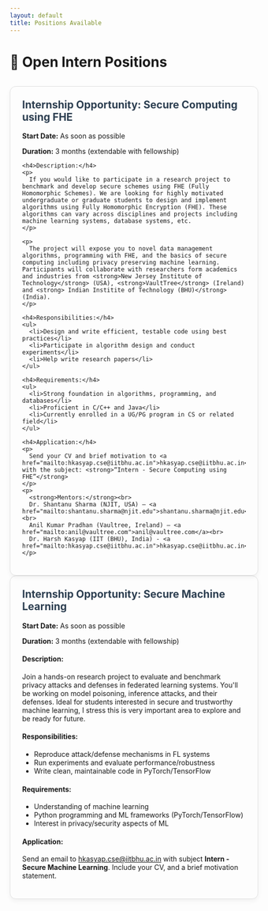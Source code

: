 ```yaml
---
layout: default
title: Positions Available
---
```


# 💼 Open Intern Positions

<div class="job-grid">

  <div class="job-card">
    <h2>Internship Opportunity: Secure Computing using FHE</h2>
    <p><strong>Start Date:</strong> As soon as possible</p>
    <p><strong>Duration:</strong> 3 months (extendable with fellowship)</p>

    <h4>Description:</h4>
    <p>
      If you would like to participate in a research project to benchmark and develop secure schemes using FHE (Fully Homomorphic Schemes). We are looking for highly motivated undergraduate or graduate students to design and implement algorithms using Fully Homomorphic Encryption (FHE). These algorithms can vary across disciplines and projects including machine learning systems, database systems, etc.
    </p>

    <p>
      The project will expose you to novel data management algorithms, programming with FHE, and the basics of secure computing including privacy preserving machine learning. Participants will collaborate with researchers form academics and industries from <strong>New Jersey Institute of Technology</strong> (USA), <strong>VaultTree</strong> (Ireland) and <strong> Indian Institite of Technology (BHU)</strong> (India).
    </p>

    <h4>Responsibilities:</h4>
    <ul>
      <li>Design and write efficient, testable code using best practices</li>
      <li>Participate in algorithm design and conduct experiments</li>
      <li>Help write research papers</li>
    </ul>

    <h4>Requirements:</h4>
    <ul>
      <li>Strong foundation in algorithms, programming, and databases</li>
      <li>Proficient in C/C++ and Java</li>
      <li>Currently enrolled in a UG/PG program in CS or related field</li>
    </ul>

    <h4>Application:</h4>
    <p>
      Send your CV and brief motivation to <a href="mailto:hkasyap.cse@iitbhu.ac.in">hkasyap.cse@iitbhu.ac.in</a> with the subject: <strong>“Intern - Secure Computing using FHE”</strong>
    </p>
    <p>
      <strong>Mentors:</strong><br>
      Dr. Shantanu Sharma (NJIT, USA) – <a href="mailto:shantanu.sharma@njit.edu">shantanu.sharma@njit.edu</a><br>
      Anil Kumar Pradhan (Vaultree, Ireland) – <a href="mailto:anil@vaultree.com">anil@vaultree.com</a><br>
      Dr. Harsh Kasyap (IIT (BHU), India) - <a href="mailto:hkasyap.cse@iitbhu.ac.in">hkasyap.cse@iitbhu.ac.in</a>
    </p>
  </div>

</div>

<div class="job-card">
  <h2>Internship Opportunity: Secure Machine Learning</h2>
  <p><strong>Start Date:</strong> As soon as possible</p>
  <p><strong>Duration:</strong> 3 months (extendable with fellowship)</p>
  
  <h4>Description:</h4>
  
  <p>Join a hands-on research project to evaluate and benchmark privacy attacks and defenses in federated learning systems. You'll be working on model poisoning, inference attacks, and their defenses. Ideal for students interested in secure and trustworthy machine learning, I stress this is very important area to explore and be ready for future.</p>
  
  <h4>Responsibilities:</h4>
  <ul>
    <li>Reproduce attack/defense mechanisms in FL systems</li>
    <li>Run experiments and evaluate performance/robustness</li>
    <li>Write clean, maintainable code in PyTorch/TensorFlow</li>
  </ul>
  
  <h4>Requirements:</h4>
  <ul>
    <li>Understanding of machine learning</li>
    <li>Python programming and ML frameworks (PyTorch/TensorFlow)</li>
    <li>Interest in privacy/security aspects of ML</li>
  </ul>

  <h4>Application:</h4>
  <p>Send an email to <a href="mailto:hkasyap.cse@iitbhu.ac.in">hkasyap.cse@iitbhu.ac.in</a> with subject <strong>Intern - Secure Machine Learning</strong>. Include your CV, and a brief motivation statement.</p>
</div>

<style>
.job-grid {
  display: flex;
  flex-direction: column;
  gap: 2rem;
  margin-top: 2rem;
}
.job-card {
  background: #fdfdfd;
  border: 1px solid #e1e1e1;
  padding: 1.5rem;
  border-radius: 12px;
  box-shadow: 0 4px 10px rgba(0,0,0,0.05);
}
.job-card h2 {
  margin-top: 0;
  color: #2c3e50;
}
.job-card h3 {
  margin-bottom: 0.5rem;
  color: #444;
}
.job-card ul {
  margin-top: 0;
  padding-left: 1.5rem;
}
</style>
